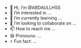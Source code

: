 - 👋 Hi, I’m @ABDAULLHSS
- 👀 I’m interested in ...
- 🌱 I’m currently learning ...
- 💞️ I’m looking to collaborate on ...
- 📫 How to reach me ...
- 😄 Pronouns: ...
- ⚡ Fun fact: ...

<!---
ABDAULLHSS/ABDAULLHSS is a ✨ special ✨ repository because its `README.md` (this file) appears on your GitHub profile.
You can click the Preview link to take a look at your changes.
--->
